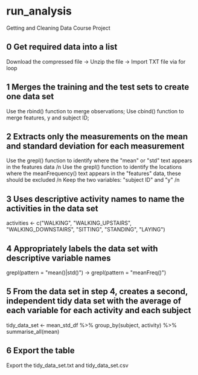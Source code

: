 # run_analysis
Getting and Cleaning Data Course Project

## 0 Get required data into a list
  Download the compressed file ->
  Unzip the file ->
  Import TXT file via for loop
 
## 1 Merges the training and the test sets to create one data set
   Use the rbind() function to merge observations;
   Use cbind() function to merge features, y and subject ID;

## 2 Extracts only the measurements on the mean and standard deviation for each measurement
   Use the grepl() function to identify where the "mean" or "std" text appears in the features data /n
   Use the grepl() function to identify the locations where the meanFrequency() text appears in the "features" data, these should be excluded /n
   Keep the two variables: "subject ID" and "y" /n

## 3 Uses descriptive activity names to name the activities in the data set
   activities <- c("WALKING", "WALKING_UPSTAIRS", "WALKING_DOWNSTAIRS", "SITTING", "STANDING", "LAYING")

## 4 Appropriately labels the data set with descriptive variable names
   grepl(pattern = "mean()|std()") -> 
   grepl(pattern = "meanFreq()")

## 5 From the data set in step 4, creates a second, independent tidy data set with the average of each variable for each activity and each subject
  tidy_data_set <- mean_std_df %>%
  group_by(subject, activity) %>%
  summarise_all(mean)

## 6 Export the table
  Export the tidy_data_set.txt and tidy_data_set.csv

